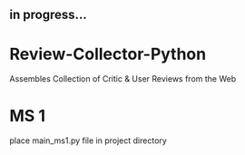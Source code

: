 ## in progress...

# Review-Collector-Python
Assembles Collection of Critic &amp; User Reviews from the Web

# MS 1

place main_ms1.py file in project directory




